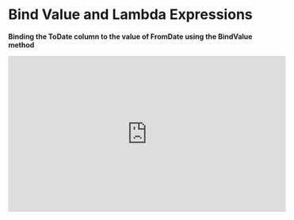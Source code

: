 ﻿# Bind Value and Lambda Expressions


**Binding the ToDate column to the value of FromDate using the BindValue method**

<iframe width="560" height="315" src="https://www.youtube.com/embed/mbekDWnVAq8?list=PL1DEQjXG2xnKHKNIRzI4K6oZL-KulU-Vw" frameborder="0" allowfullscreen></iframe>


